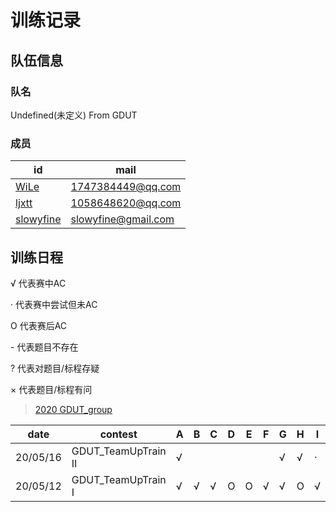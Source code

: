 # 训练记录

## 队伍信息
### 队名

Undefined(未定义) From GDUT

### 成员

| id                                                    | mail                      |
| ----------------------------------------------------- | ------------------------- |
| [WiLe](https://codeforces.com/profile/Wiggins)        | 1747384449@qq.com         |
| [ljxtt](https://codeforces.com/profile/Q_W_Q)         | 1058648620@qq.com         |
| [slowyfine](https://codeforces.com/profile/slowyfine) | slowyfine@gmail.com       |


## 训练日程

√  代表赛中AC

·   代表赛中尝试但未AC

O 代表赛后AC

\-  代表题目不存在

?  代表对题目/标程存疑

× 代表题目/标程有问


> [2020 GDUT_group](http://codeforces.com/group/5yyKg9gx7m/contests)

| date     | contest             | A    | B    | C    | D    | E    | F    | G    | H    | I    | J    | K    | L    | M    | N    |
| -------- | ------------------- | ---- | ---- | ---- | ---- | ---- | ---- | ---- | ---- | ---- | ---- | ---- | ---- | ---- | ---- |
| 20/05/16 | GDUT_TeamUpTrain II | √    |      |      |      |      |      | √    | √    | ·    |      |      | -    | -    | -    |
| 20/05/12 | GDUT_TeamUpTrain I  | √    | √    | √    | O    | O    | √    | √    | O    | √    | O    |      | -    | -    | -    |
